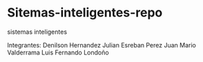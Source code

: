 # Sitemas-inteligentes-repo
sistemas inteligentes

Integrantes:
Denilson Hernandez
Julian Esreban Perez
Juan Mario Valderrama
Luis Fernando Londoño
